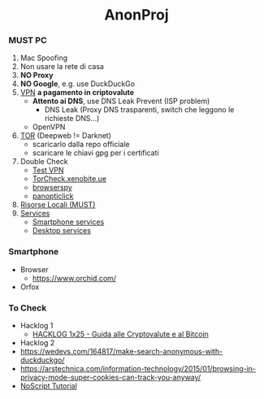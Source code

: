 <h1 align="center">AnonProj</h1>

### MUST PC

1. Mac Spoofing
2. Non usare la rete di casa
3. **NO Proxy**
4. **NO Google**, e.g. use DuckDuckGo
5. [VPN](https://github.com/Jakkins/AnonProj/blob/master/VPN.md) **a pagamento in criptovalute**
    - **Attento ai DNS**, use DNS Leak Prevent (ISP problem)
      - DNS Leak (Proxy DNS trasparenti, switch che leggono le richieste DNS...)
    - OpenVPN
6. [TOR](https://github.com/Jakkins/AnonProj/blob/master/TOR.md) (Deepweb != Darknet)
    - scaricarlo dalla repo officiale
    - scaricare le chiavi gpg per i certificati
7. Double Check
    - [Test VPN](https://github.com/Jakkins/AnonProj/blob/master/VPN.md#test-the-vpn)
    - [TorCheck.xenobite.ue](https://torcheck.xenobite.eu/)
    - [browserspy](http://browserspy.dk)
    - [panopticlick](https://panopticlick.eff.org/)
8. [Risorse Locali (MUST)](https://github.com/Jakkins/AnonProj/blob/master/LocalResource.md)
9. [Services](https://github.com/Jakkins/AnonProj/blob/master/Services.md)
    - [Smartphone services](https://github.com/Jakkins/AnonProj/blob/master/Services/Smartphone.md)
    - [Desktop services](https://github.com/Jakkins/AnonProj/blob/master/Services/Desktop.md)

### Smartphone

- Browser
    - https://www.orchid.com/
- Orfox

### To Check

- Hacklog 1
    - [HACKLOG 1x25 - Guida alle Cryptovalute e al Bitcoin](https://www.youtube.com/watch?v=ERwv2Q_F0LA&list=PLYkvirnokewhbPaVM8Ykaj1JVnTPfdMzE&index=27)
- Hacklog 2
- https://wedevs.com/164817/make-search-anonymous-with-duckduckgo/
- https://arstechnica.com/information-technology/2015/01/browsing-in-privacy-mode-super-cookies-can-track-you-anyway/
- [NoScript Tutorial](https://www.youtube.com/watch?v=AC4ALEKZRfg)
